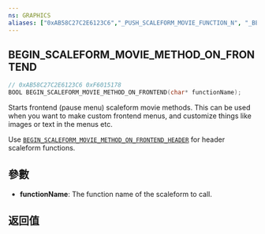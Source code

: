 ```yaml
---
ns: GRAPHICS
aliases: ["0xAB58C27C2E6123C6","_PUSH_SCALEFORM_MOVIE_FUNCTION_N", "_BEGIN_SCALEFORM_MOVIE_METHOD_N"]
---
```

## BEGIN_SCALEFORM_MOVIE_METHOD_ON_FRONTEND

```c
// 0xAB58C27C2E6123C6 0xF6015178
BOOL BEGIN_SCALEFORM_MOVIE_METHOD_ON_FRONTEND(char* functionName);
```

Starts frontend (pause menu) scaleform movie methods.
This can be used when you want to make custom frontend menus, and customize things like images or text in the menus etc.

Use [`BEGIN_SCALEFORM_MOVIE_METHOD_ON_FRONTEND_HEADER`](#_0xB9449845F73F5E9C) for header scaleform functions.

## 參數
* **functionName**: The function name of the scaleform to call.

## 返回值
